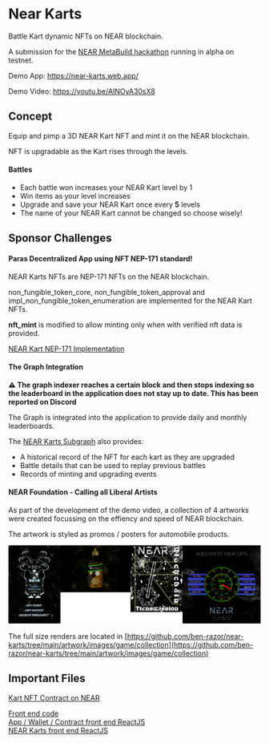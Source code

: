 # Near Karts

Battle Kart dynamic NFTs on NEAR blockchain.

A submission for the [NEAR MetaBuild hackathon](https://metabuild.devpost.com/) running in alpha on testnet.

Demo App: https://near-karts.web.app/

Demo Video: https://youtu.be/AINOyA30sX8

## Concept

Equip and pimp a 3D NEAR Kart NFT and mint it on the NEAR blockchain.

NFT is upgradable as the Kart rises through the levels.

#### Battles

* Each battle won increases your NEAR Kart level by 1  
* Win items as your level increases  
* Upgrade and save your NEAR Kart once every **5** levels  
* The name of your NEAR Kart cannot be changed so choose wisely! 

## Sponsor Challenges

#### Paras Decentralized App using NFT NEP-171 standard! 

NEAR Karts NFTs are NEP-171 NFTs on the NEAR blockchain.

non_fungible_token_core, non_fungible_token_approval and impl_non_fungible_token_enumeration are implemented for the NEAR Kart NFTs.

**nft_mint** is modified to allow minting only when with verified nft data is provided.

[NEAR Kart NEP-171 Implementation](https://github.com/ben-razor/near-karts/blob/main/contracts/near/nft/src/lib.rs)

#### The Graph Integration

**⚠ The graph indexer reaches a certain block and then stops indexing so the leaderboard in the application does not stay up to date. This has been reported on Discord**

The Graph is integrated into the application to provide daily and monthly leaderboards.

The [NEAR Karts Subgraph](https://thegraph.com/hosted-service/subgraph/ben-razor/near-karts) also provides:

* A historical record of the NFT for each kart as they are upgraded
* Battle details that can be used to replay previous battles
* Records of minting and upgrading events

#### NEAR Foundation - Calling all Liberal Artists

As part of the development of the demo video, a collection of 4 artworks were created focussing on the effiency and speed of NEAR blockchain.

The artwork is styled as promos / posters for automobile products.

![Artwork collection](https://github.com/ben-razor/near-karts/blob/main/artwork/images/game/collection/combined-1.png)

The full size renders are located in [https://github.com/ben-razor/near-karts/tree/main/artwork/images/game/collection](https://github.com/ben-razor/near-karts/tree/main/artwork/images/game/collection)

## Important Files

[Kart NFT Contract on NEAR](https://github.com/ben-razor/near-karts/blob/main/contracts/near/nft/src/lib.rs)

[Front end code](https://github.com/ben-razor/near-karts/tree/main/web/src)  
[App / Wallet / Contract front end ReactJS](https://github.com/ben-razor/near-karts/blob/main/web/src/App.js)  
[NEAR Karts front end ReactJS](https://github.com/ben-razor/near-karts/blob/main/web/src/js/components/NearKarts.js)  

